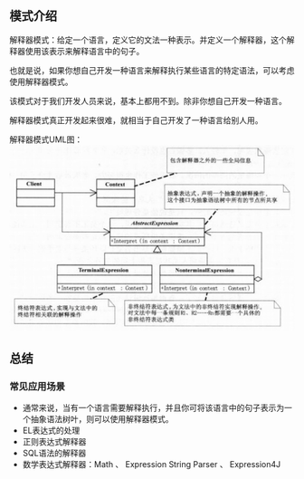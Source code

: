 ## 模式介绍

解释器模式：给定一个语言，定义它的文法一种表示。并定义一个解释器，这个解释器使用该表示来解释语言中的句子。

也就是说，如果你想自己开发一种语言来解释执行某些语言的特定语法，可以考虑使用解释器模式。

该模式对于我们开发人员来说，基本上都用不到。除非你想自己开发一种语言。

解释器模式真正开发起来很难，就相当于自己开发了一种语言给别人用。

解释器模式UML图：
![img.png](img.png)

## 总结

### 常见应用场景

- 通常来说，当有一个语言需要解释执行，并且你可将该语言中的句子表示为一个抽象语法树叶，则可以使用解释器模式。
- EL表达式的处理
- 正则表达式解释器
- SQL语法的解释器
- 数学表达式解释器：Math 、 Expression String Parser 、 Expression4J
